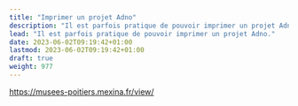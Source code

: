 ```yaml
---
title: "Imprimer un projet Adno"
description: "Il est parfois pratique de pouvoir imprimer un projet Adno."
lead: "Il est parfois pratique de pouvoir imprimer un projet Adno."
date: 2023-06-02T09:19:42+01:00
lastmod: 2023-06-02T09:19:42+01:00
draft: true 
weight: 977
---
```



https://musees-poitiers.mexina.fr/view/ 



